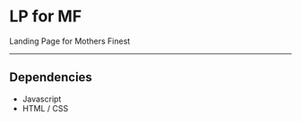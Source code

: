 LP for MF
================
Landing Page for Mothers Finest

____

## Dependencies

- Javascript
- HTML / CSS